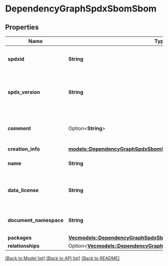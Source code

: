 # DependencyGraphSpdxSbomSbom

## Properties

Name | Type | Description | Notes
------------ | ------------- | ------------- | -------------
**spdxid** | **String** | The SPDX identifier for the SPDX document. | 
**spdx_version** | **String** | The version of the SPDX specification that this document conforms to. | 
**comment** | Option<**String**> | An optional comment about the SPDX document. | [optional]
**creation_info** | [**models::DependencyGraphSpdxSbomSbomCreationInfo**](dependency_graph_spdx_sbom_sbom_creationInfo.md) |  | 
**name** | **String** | The name of the SPDX document. | 
**data_license** | **String** | The license under which the SPDX document is licensed. | 
**document_namespace** | **String** | The namespace for the SPDX document. | 
**packages** | [**Vec<models::DependencyGraphSpdxSbomSbomPackagesInner>**](dependency_graph_spdx_sbom_sbom_packages_inner.md) |  | 
**relationships** | Option<[**Vec<models::DependencyGraphSpdxSbomSbomRelationshipsInner>**](dependency_graph_spdx_sbom_sbom_relationships_inner.md)> |  | [optional]

[[Back to Model list]](../README.md#documentation-for-models) [[Back to API list]](../README.md#documentation-for-api-endpoints) [[Back to README]](../README.md)


